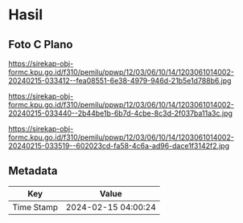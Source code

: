 # Hasil

## Foto C Plano

https://sirekap-obj-formc.kpu.go.id/f310/pemilu/ppwp/12/03/06/10/14/1203061014002-20240215-033412--fea08551-6e38-4979-946d-21b5e1d788b6.jpg

https://sirekap-obj-formc.kpu.go.id/f310/pemilu/ppwp/12/03/06/10/14/1203061014002-20240215-033440--2b44be1b-6b7d-4cbe-8c3d-2f037ba11a3c.jpg

https://sirekap-obj-formc.kpu.go.id/f310/pemilu/ppwp/12/03/06/10/14/1203061014002-20240215-033519--602023cd-fa58-4c6a-ad96-dace1f3142f2.jpg


## Metadata

| Key        | Value               |
| ---------- | ------------------- |
| Time Stamp | 2024-02-15 04:00:24 |



